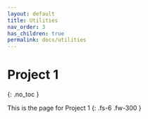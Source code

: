 ```yaml
---
layout: default
title: Utilities
nav_order: 3
has_children: true
permalink: docs/utilities
---
```


# Project 1
{: .no_toc }

This is the page for Project 1
{: .fs-6 .fw-300 }
